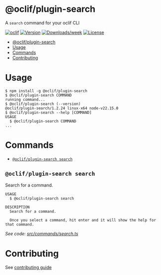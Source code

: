 # @oclif/plugin-search

A `search` command for your oclif CLI

[![oclif](https://img.shields.io/badge/cli-oclif-brightgreen.svg)](https://oclif.io)
[![Version](https://img.shields.io/npm/v/oclif-plugin-search.svg)](https://npmjs.org/package/@oclif/plugin-search)
[![Downloads/week](https://img.shields.io/npm/dw/oclif-plugin-search.svg)](https://npmjs.org/package/@oclif/plugin-search)
[![License](https://img.shields.io/npm/l/oclif-plugin-search.svg)](https://github.com/oclif/plugin-search/blob/main/LICENSE)

<!-- toc -->
* [@oclif/plugin-search](#oclifplugin-search)
* [Usage](#usage)
* [Commands](#commands)
* [Contributing](#contributing)
<!-- tocstop -->

# Usage

<!-- usage -->
```sh-session
$ npm install -g @oclif/plugin-search
$ @oclif/plugin-search COMMAND
running command...
$ @oclif/plugin-search (--version)
@oclif/plugin-search/1.2.24 linux-x64 node-v22.15.0
$ @oclif/plugin-search --help [COMMAND]
USAGE
  $ @oclif/plugin-search COMMAND
...
```
<!-- usagestop -->

# Commands

<!-- commands -->
* [`@oclif/plugin-search search`](#oclifplugin-search-search)

## `@oclif/plugin-search search`

Search for a command.

```
USAGE
  $ @oclif/plugin-search search

DESCRIPTION
  Search for a command.

  Once you select a command, hit enter and it will show the help for that command.
```

_See code: [src/commands/search.ts](https://github.com/oclif/plugin-search/blob/v1.2.24/src/commands/search.ts)_
<!-- commandsstop -->

# Contributing

See [contributing guide](./CONRTIBUTING.md)
